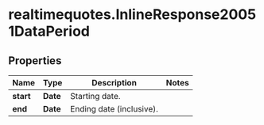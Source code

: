 # realtimequotes.InlineResponse20051DataPeriod

## Properties

Name | Type | Description | Notes
------------ | ------------- | ------------- | -------------
**start** | **Date** | Starting date. | 
**end** | **Date** | Ending date (inclusive). | 


